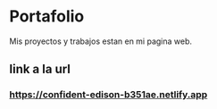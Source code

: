 # Portafolio
Mis proyectos y trabajos estan en mi pagina web.

## link a la url ##


### https://confident-edison-b351ae.netlify.app ###

